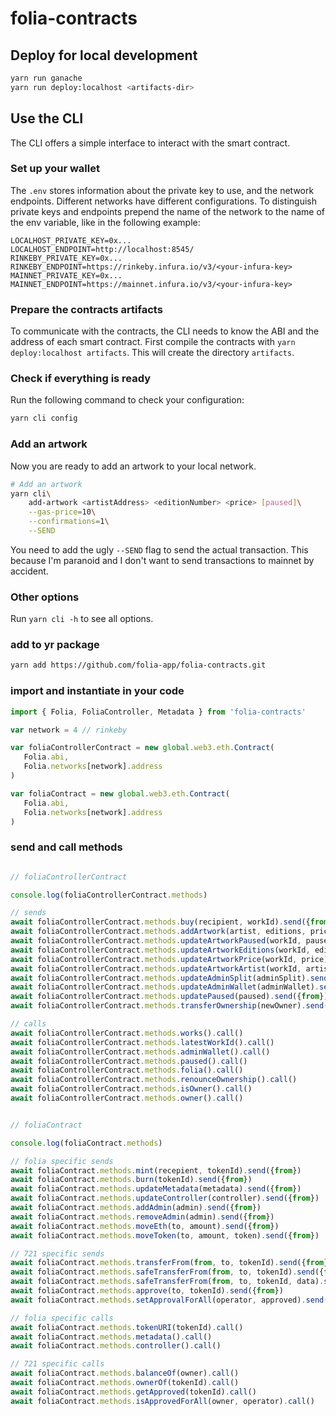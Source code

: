 # folia-contracts

## Deploy for local development

```sh
yarn run ganache
yarn run deploy:localhost <artifacts-dir>
```

## Use the CLI

The CLI offers a simple interface to interact with the smart contract.

### Set up your wallet

The `.env` stores information about the private key to use, and the network endpoints. Different networks have different configurations. To distinguish private keys and endpoints prepend the name of the network to the name of the env variable, like in the following example:

```
LOCALHOST_PRIVATE_KEY=0x...
LOCALHOST_ENDPOINT=http://localhost:8545/
RINKEBY_PRIVATE_KEY=0x...
RINKEBY_ENDPOINT=https://rinkeby.infura.io/v3/<your-infura-key>
MAINNET_PRIVATE_KEY=0x...
MAINNET_ENDPOINT=https://mainnet.infura.io/v3/<your-infura-key>
```

### Prepare the contracts artifacts

To communicate with the contracts, the CLI needs to know the ABI and the address of each smart contract. First compile the contracts with `yarn deploy:localhost artifacts`. This will create the directory `artifacts`.

### Check if everything is ready

Run the following command to check your configuration:

```sh
yarn cli config
```

### Add an artwork

Now you are ready to add an artwork to your local network.

```sh
# Add an artwork
yarn cli\
    add-artwork <artistAddress> <editionNumber> <price> [paused]\
    --gas-price=10\
    --confirmations=1\
    --SEND
```

You need to add the ugly `--SEND` flag to send the actual transaction. This because I'm paranoid and I don't want to send transactions to mainnet by accident.

### Other options

Run `yarn cli -h` to see all options.

### add to yr package
```sh
yarn add https://github.com/folia-app/folia-contracts.git
```
### import and instantiate in your code
```js
import { Folia, FoliaController, Metadata } from 'folia-contracts'

var network = 4 // rinkeby

var foliaControllerContract = new global.web3.eth.Contract(
   Folia.abi,
   Folia.networks[network].address
)

var foliaContract = new global.web3.eth.Contract(
   Folia.abi,
   Folia.networks[network].address
)
```

### send and call methods
```js

// foliaControllerContract

console.log(foliaControllerContract.methods)

// sends
await foliaControllerContract.methods.buy(recipient, workId).send({from, value}) // value is in wei
await foliaControllerContract.methods.addArtwork(artist, editions, price, paused).send({from})
await foliaControllerContract.methods.updateArtworkPaused(workId, paused).send({from})
await foliaControllerContract.methods.updateArtworkEditions(workId, editions).send({from})
await foliaControllerContract.methods.updateArtworkPrice(workId, price).send({from})
await foliaControllerContract.methods.updateArtworkArtist(workId, artist).send({from})
await foliaControllerContract.methods.updateAdminSplit(adminSplit).send({from})
await foliaControllerContract.methods.updateAdminWallet(adminWallet).send({from})
await foliaControllerContract.methods.updatePaused(paused).send({from})
await foliaControllerContract.methods.transferOwnership(newOwner).send({from})

// calls
await foliaControllerContract.methods.works().call()
await foliaControllerContract.methods.latestWorkId().call()
await foliaControllerContract.methods.adminWallet().call()
await foliaControllerContract.methods.paused().call()
await foliaControllerContract.methods.folia().call()
await foliaControllerContract.methods.renounceOwnership().call()
await foliaControllerContract.methods.isOwner().call()
await foliaControllerContract.methods.owner().call()


// foliaContract

console.log(foliaContract.methods)

// folia specific sends
await foliaContract.methods.mint(recepient, tokenId).send({from})
await foliaContract.methods.burn(tokenId).send({from})
await foliaContract.methods.updateMetadata(metadata).send({from})
await foliaContract.methods.updateController(controller).send({from})
await foliaContract.methods.addAdmin(admin).send({from})
await foliaContract.methods.removeAdmin(admin).send({from})
await foliaContract.methods.moveEth(to, amount).send({from})
await foliaContract.methods.moveToken(to, amount, token).send({from})

// 721 specific sends
await foliaContract.methods.transferFrom(from, to, tokenId).send({from})
await foliaContract.methods.safeTransferFrom(from, to, tokenId).send({from})
await foliaContract.methods.safeTransferFrom(from, to, tokenId, data).send({from})
await foliaContract.methods.approve(to, tokenId).send({from})
await foliaContract.methods.setApprovalForAll(operator, approved).send({from})

// folia specific calls
await foliaContract.methods.tokenURI(tokenId).call()
await foliaContract.methods.metadata().call()
await foliaContract.methods.controller().call()

// 721 specific calls
await foliaContract.methods.balanceOf(owner).call()
await foliaContract.methods.ownerOf(tokenId).call()
await foliaContract.methods.getApproved(tokenId).call()
await foliaContract.methods.isApprovedForAll(owner, operator).call()
```



